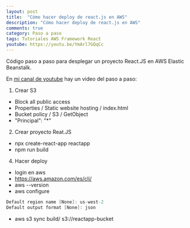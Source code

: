 ```yaml
---
layout: post
title:  "Cómo hacer deploy de react.js en AWS"
description: "Cómo hacer deploy de react.js en AWS"
comments: true
category: Paso a paso
tags: Tutoriales AWS Framework React
youtube: https://youtu.be/YmArl7GQqCc
---
```

Código paso a paso para desplegar un proyecto React.JS en AWS Elastic Beanstalk.

En <a target="_blank" href="{{ page.youtube }}">mi canal de youtube</a> hay un video del paso a paso:

1. Crear S3
- Block all public access
- Properties / Static website hosting / index.html
- Bucket policy / S3 / GetObject
- "Principal": "*"
 
2. Crear proyecto Reat.JS
- npx create-react-app reactapp
- npm run build
    
4. Hacer deploy
- login en aws
- https://aws.amazon.com/es/cli/
- aws --version
- aws configure
```csharp
Default region name [None]: us-west-2
Default output format [None]: json
```   
- aws s3 sync build/ s3://reactapp-bucket

